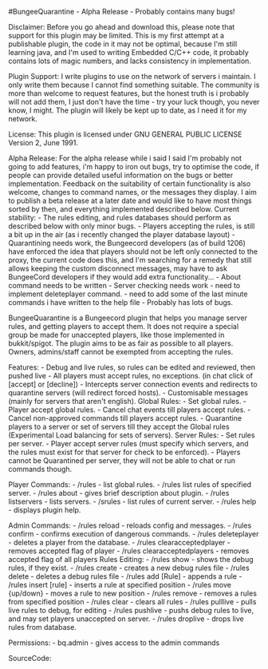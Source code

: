 #BungeeQuarantine - Alpha Release - Probably contains many bugs!

Disclaimer: 
	Before you go ahead and download this, please note that support for this plugin may be limited.
	This is my first attempt at a publishable plugin, the code in it may not be optimal,
	because I'm still learning java, and I'm used to writing Embedded C/C++ code, it probably contains 
	lots of magic numbers, and lacks consistency in implementation.
	
Plugin Support:
	I write plugins to use on the network of servers i maintain. I only write them because I cannot find
	something suitable. The community is more than welcome to request features, but the honest truth is i probably
	will not add them, I just don't have the time - try your luck though, you never know, I might. The plugin will
	likely be kept up to date, as I need it for my network.

License:
	This plugin is licensed under GNU GENERAL PUBLIC LICENSE Version 2, June 1991.
	
Alpha Release:
	For the alpha release while i said I said I'm probably not going to add features, i'm happy to iron out bugs, try to optimise the code,
	if people can provide detailed useful information on the bugs or better implementation. Feedback on the suitability of
	certain functionality is also welcome, changes to command names, or the messages they display. I aim to publish a beta release at a later date
	and would like to have most things sorted by then, and everything implemented described below.
	Current stability:
		- The rules editing, and rules databases should perform as described below with only minor bugs.
		- Players accepting the rules, is still a bit up in the air (as i recently changed the player database layout)
		- Quarantining needs work, the Bungeecord developers (as of build 1206) have enforced the idea that players should
		not be left only connected to the proxy, the current code does this, and I'm searching for a remedy that still allows
		keeping the custom disconnect messages, may have to ask BungeeCord developers if they would add extra functionality...
		- About command needs to be written
		- Server checking needs work
		- need to implement deleteplayer command.
		- need to add some of the last minute commands i have written to the help file
		- Probably has lots of bugs.
		

BungeeQuarantine is a Bungeecord plugin that helps you manage server rules, and getting players to accept them.
It does not require a special group be made for unaccepted players, like those implemented in bukkit/spigot.
The plugin aims to be as fair as possible to all players. Owners, admins/staff cannot be exempted from accepting the rules.

Features:
	- Debug and live rules, so rules can be edited and reviewed, then pushed live
	- All players must accept rules, no exceptions. (in chat click of [accept] or [decline])
	- Intercepts server connection events and redirects to quarantine servers (will redirect forced hosts).
	- Customisable messages (mainly for servers that aren't english).
	Global Rules:
		- Set global rules.
		- Player accept global rules.
		- Cancel chat events till players accept rules.
		- Cancel non-approved commands till players accept rules.
		- Quarantine players to a server or set of servers till they accept the Global rules (Experimental Load balancing for sets of servers).
	Server Rules:
		- Set rules per server.
		- Player accept server rules (must specify which servers, and the rules must exist for that server for check to be enforced).
		- Players cannot be Quarantined per server, they will not be able to chat or run commands though.
		
Player Commands:
	- /rules - list global rules.
	- /rules <server> list rules of specified server.
	- /rules about - gives brief description about plugin.
	- /rules listservers - lists servers.
	- /srules - list rules of current server.
	- /rules help - displays plugin help.
	
Admin Commands:
	- /rules reload - reloads config and messages.
	- /rules confirm - confirms execution of dangerous commands.
	- /rules deleteplayer <player> - deletes a player from the database.
	- /rules <server> clearacceptedplayer <player> - removes accepted flag of player
	- /rules <server> clearacceptedplayers - removes accepted flag of all players
	Rules Editing:
	- /rules <server> show - shows the debug rules, if they exist.
	- /rules <server> create - creates a new debug rules file
	- /rules <server> delete - deletes a debug rules file
	- /rules <server> add [Rule] - appends a rule
	- /rules <server> insert <pos> [rule] - inserts a rule at specified position
	- /rules <server> move <pos> {up/down} <amount> - moves a rule to new position
	- /rules <server> remove <pos> - removes a rules from specified position
	- /rules <server> clear - clears all rules
	- /rules <server> pulllive - pulls live rules to debug, for editing
	- /rules <server> pushlive - pushs debug rules to live, and may set players unaccepted on server.
	- /rules <server> droplive - drops live rules from database.
	
Permissions:
	- bq.admin - gives access to the admin commands
	
SourceCode:



	
	